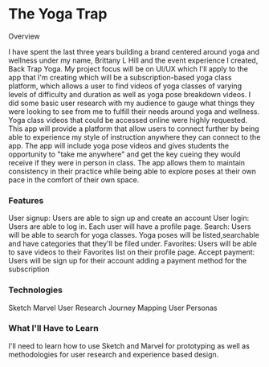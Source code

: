 # The Yoga Trap
Overview

I have spent the last three years building a brand centered around yoga and wellness under my name, Brittany L Hill and the event experience I created, Back Trap Yoga. My project focus will be on UI/UX which I'll apply to the app that I'm creating which will be a subscription-based yoga class platform, which allows a user to find videos of yoga classes of varying levels of difficulty and duration as well as yoga pose breakdown videos. I did some basic user research with my audience to gauge what things they were looking to see from me to fulfill their needs around yoga and wellness. Yoga class videos that could be accessed online were highly requested. This app will provide a platform that allow users to connect further by being able to experience my style of instruction anywhere they can connect to the app. The app will include yoga pose videos and gives students the opportunity to "take me anywhere" and get the key cueing they would receive if they were in person in class. The app allows them to maintain consistency in their practice while being able to explore poses at their own pace in the comfort of their own space.

### Features
User signup: Users are able to sign up and create an account
User login: Users are able to log in. Each user will have a profile page.
Search: Users will be able to search for yoga classes. Yoga poses will be listed,searchable and have categories that they'll be filed under.
Favorites: Users will be able to save videos to their Favorites list on their profile page.
Accept payment: Users will be sign up for their account adding a payment method for the subscription

### Technologies
Sketch
Marvel
User Research
Journey Mapping
User Personas

### What I'll Have to Learn
I'll need to learn how to use Sketch and Marvel for prototyping as well as methodologies for user research and experience based design.
